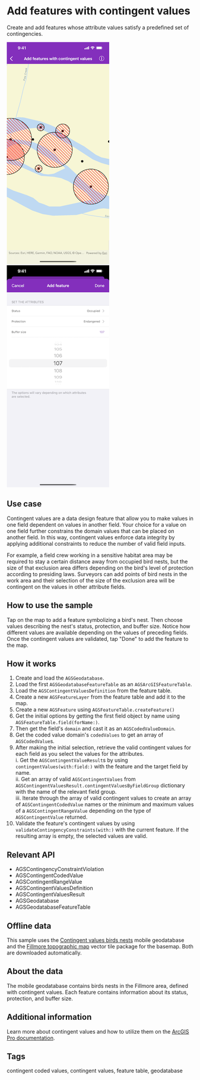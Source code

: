# Add features with contingent values

Create and add features whose attribute values satisfy a predefined set of contingencies.

![Add features with contingent values map](add-features-contingent-values-1.png)
![Select contingent values](add-features-contingent-values-2.png)

## Use case

Contingent values are a data design feature that allow you to make values in one field dependent on values in another field. Your choice for a value on one field further constrains the domain values that can be placed on another field. In this way, contingent values enforce data integrity by applying additional constraints to reduce the number of valid field inputs. 

For example, a field crew working in a sensitive habitat area may be required to stay a certain distance away from occupied bird nests, but the size of that exclusion area differs depending on the bird's level of protection according to presiding laws. Surveyors can add points of bird nests in the work area and their selection of the size of the exclusion area will be contingent on the values in other attribute fields.

## How to use the sample

Tap on the map to add a feature symbolizing a bird's nest. Then choose values describing the nest's status, protection, and buffer size. Notice how different values are available depending on the values of preceding fields. Once the contingent values are validated, tap "Done" to add the feature to the map.

## How it works

1. Create and load the `AGSGeodatabase`.
2. Load the first `AGSGeodatabaseFeatureTable` as an `AGSArcGISFeatureTable`.
3. Load the `AGSContingentValuesDefinition` from the feature table.
4. Create a new `AGSFeatureLayer` from the feature table and add it to the map.
5. Create a new `AGSFeature` using `AGSFeatureTable.createFeature()`
6. Get the initial options by getting the first field object by name using `AGSFeatureTable.field(forName:)`.
7. Then get the field's `domain` and cast it as an `AGSCodedValueDomain`.
8. Get the coded value domain's `codedValues` to get an array of `AGSCodedValue`s.
9. After making the initial selection, retrieve the valid contingent values for each field as you select the values for the attributes.  
    i. Get the `AGSContingentValueResult`s by using `contingentValues(with:field:)` with the feature and the target field by name.  
    ii. Get an array of valid `AGSContingentValues` from `AGSContingentValuesResult.contingentValuesByFieldGroup` dictionary with the name of the relevant field group.  
    iii. Iterate through the array of valid contingent values to create an array of `AGSContingentCodedValue` names or the minimum and maximum values of a `AGSContingentRangeValue` depending on the type of `AGSContingentValue` returned.  
10. Validate the feature's contingent values by using `validateContingencyConstraints(with:)` with the current feature. If the resulting array is empty, the selected values are valid.

## Relevant API

* AGSContingencyConstraintViolation
* AGSContingentCodedValue
* AGSContingentRangeValue
* AGSContingentValuesDefinition
* AGSContingentValuesResult
* AGSGeodatabase
* AGSGeodatabaseFeatureTable

## Offline data

This sample uses the [Contingent values birds nests](https://arcgis.com/home/item.html?id=e12b54ea799f4606a2712157cf9f6e41) mobile geodatabase and the [Fillmore topographic map](https://arcgis.com/home/item.html?id=b5106355f1634b8996e634c04b6a930a) vector tile package for the basemap. Both are downloaded automatically.

## About the data

The mobile geodatabase contains birds nests in the Fillmore area, defined with contingent values. Each feature contains information about its status, protection, and buffer size.

## Additional information

Learn more about contingent values and how to utilize them on the [ArcGIS Pro documentation](https://pro.arcgis.com/en/pro-app/latest/help/data/geodatabases/overview/contingent-values.htm).

## Tags

contingent coded values, contingent values, feature table, geodatabase
